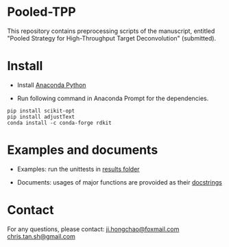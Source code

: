Pooled-TPP
===========================

This repository contains preprocessing scripts of the manuscript, entitled "Pooled Strategy for 
High-Throughput Target Deconvolution" (submitted). 

# Install

* Install [Anaconda Python](https://www.anaconda.com/products/individual)

* Run following command in Anaconda Prompt for the dependencies.

```shell
pip install scikit-opt
pip install adjustText
conda install -c conda-forge rdkit
```

# Examples and documents

* Examples: run the unittests in [results folder](https://github.com/hcji/Pooled-TPP/tree/main/scripts)

* Documents: usages of major functions are provoided as their [docstrings](https://github.com/hcji/Pooled-TPP/blob/main/core/core.py)

# Contact

For any questions, please contact:
[ji.hongchao@foxmail.com](mailto:ji.hongchao@foxmail.com)
[chris.tan.sh@gmail.com](mailto:chris.tan.sh@gmail.com)
